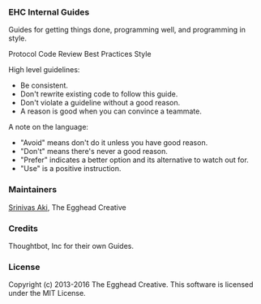 ### EHC Internal Guides
Guides for getting things done, programming well, and programming in style.

Protocol
Code Review
Best Practices
Style

High level guidelines:

* Be consistent.
* Don't rewrite existing code to follow this guide.
* Don't violate a guideline without a good reason.
* A reason is good when you can convince a teammate.

A note on the language:

* "Avoid" means don't do it unless you have good reason.
* "Don't" means there's never a good reason.
* "Prefer" indicates a better option and its alternative to watch out for.
* "Use" is a positive instruction.

### Maintainers
[Srinivas Aki](http://github.com/surbhikatyayani), The Egghead Creative

### Credits
Thoughtbot, Inc for their own Guides.

### License

Copyright (c) 2013-2016 The Egghead Creative. This software is licensed under the MIT License.

